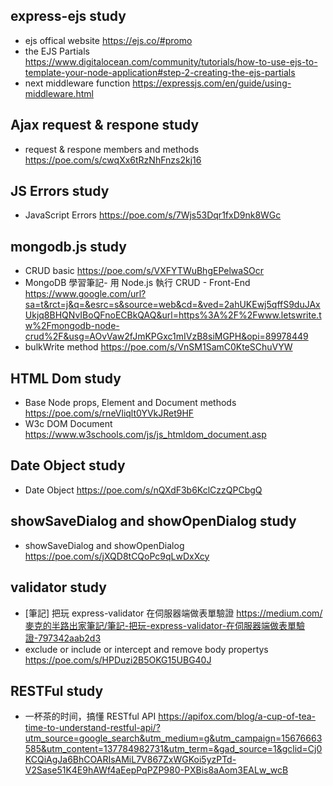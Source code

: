 ## express-ejs study

- ejs offical website https://ejs.co/#promo
- the EJS Partials https://www.digitalocean.com/community/tutorials/how-to-use-ejs-to-template-your-node-application#step-2-creating-the-ejs-partials
- next middleware function https://expressjs.com/en/guide/using-middleware.html

## Ajax request & respone study

- request & respone members and methods https://poe.com/s/cwqXx6tRzNhFnzs2kj16

## JS Errors study

- JavaScript Errors https://poe.com/s/7Wjs53Dqr1fxD9nk8WGc

## mongodb.js study

- CRUD basic https://poe.com/s/VXFYTWuBhgEPelwaSOcr
- MongoDB 學習筆記- 用 Node.js 執行 CRUD - Front-End
  https://www.google.com/url?sa=t&rct=j&q=&esrc=s&source=web&cd=&ved=2ahUKEwj5qffS9duJAxUkjq8BHQNvIBoQFnoECBkQAQ&url=https%3A%2F%2Fwww.letswrite.tw%2Fmongodb-node-crud%2F&usg=AOvVaw2fJmKPGxc1mIVzB8siMGPH&opi=89978449
- bulkWrite method https://poe.com/s/VnSM1SamC0KteSChuVYW

## HTML Dom study

- Base Node props, Element and Document methods https://poe.com/s/rneVliqlt0YVkJRet9HF
- W3c DOM Document https://www.w3schools.com/js/js_htmldom_document.asp

## Date Object study

- Date Object https://poe.com/s/nQXdF3b6KclCzzQPCbgQ

## showSaveDialog and showOpenDialog study

- showSaveDialog and showOpenDialog https://poe.com/s/jXQD8tCQoPc9qLwDxXcy

## validator study

- [筆記] 把玩 express-validator 在伺服器端做表單驗證 https://medium.com/麥克的半路出家筆記/筆記-把玩-express-validator-在伺服器端做表單驗證-797342aab2d3
- exclude or include or intercept and remove body propertys https://poe.com/s/HPDuzi2B5OKG15UBG40J

## RESTFul study

- 一杯茶的时间，搞懂 RESTful API https://apifox.com/blog/a-cup-of-tea-time-to-understand-restful-api/?utm_source=google_search&utm_medium=g&utm_campaign=15676663585&utm_content=137784982731&utm_term=&gad_source=1&gclid=Cj0KCQiAgJa6BhCOARIsAMiL7V867ZxWGKoi5yzPTd-V2Sase51K4E9hAWf4aEepPqPZP980-PXBis8aAom3EALw_wcB
